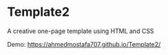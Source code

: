 # Template2
A creative one-page template using HTML and CSS


Demo: https://ahmedmostafa707.github.io/Template2/
